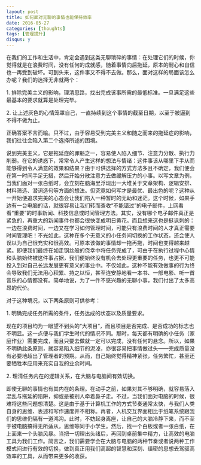 ```yaml
---
layout: post
title: 如何面对无聊的事情也能保持效率
date: 2016-05-27
categories: [thoughts]
tags: [管理提升]
disqus: y
---
```


在我们的工作和生活中，肯定会遇到这类无聊琐碎的事情：在处理它们的时候，你觉得就是在浪费时间，没有任何的成就感，随着事情向后拖延，原本的耐心和自信也一再受到破坏。可到头来，这件事又不得不去做。那么，面对这样的局面该怎么办呢？我们的选择无非就两个：

1\. 排除完美主义的影响，理清思路，找出完成该事所需的最低标准。一旦满足这些最基本的要求就算是处理完毕。

2\. 让上述灰色的心情笼罩自己，一直持续到这个事情的截至日期，以至于被逼到不得不做为止。

正确答案不言而喻。只不过，由于容易受到完美主义和随之而来的拖延症的影响，我们往往会陷入第二个选择所述的困境。

说到完美主义，它是拖延症的罪魁之一，容易使人陷入细节、注意力分散、执行力削弱。在它的诱惑下，常常令人产生这样的想法与情绪：这件事该从哪里下手从而能够得到令人满意的效果和结果？由于可供选择的方式方法多且不确定，我们便会在第一时间手足无措，然后开始分散注意力去做缓解压力的小事。以写文章为例，当我们面对一张白纸时，会立刻在脑海里浮现出一大堆关于文章架构、逻辑安排、材料筛选、潜词造句等方面的想法。但究竟如何写才是最优、最出色的呢？这种从一开始便追求完美的心态会让我们陷入一种暂时的无助和迷茫。这个时候，如果手边有一台电脑的话，就很容易让我们转而查收“不能错过”的电子邮件，上网看看“重要”的时事新闻、科技信息或时间管理方法。其实，没有哪个电子邮件真正是紧急的，再重大的新闻事件也都会很快变成明日黄花。而且想来这也是挺讽刺的：一边在浪费时间，一边又在学习如何管理时间，可能只有浪费时间的人才真正需要时间管理吧！不光如此，这种在多个无意义的小任务间切换的工作状态，还会使人误以为自己很充实和很高效。可原本该做的事情却一拖再拖，时间也变得越来越紧。即便我们最终在如走钢丝般的侥幸中将任务完成了，可由于在执行过程中心情和头脑始终被这件事占据，我们便始终没有机会去处理更重要的任务，也更不可能投入到对自己长远发展更有意义的事业中。不仅如此，这种不能有效做事的行为终会导致我们无法用心积累、持之以恒，甚至连安静地看一本书、一部电影、听一首音乐的心情都没有。简单地说，为了一件不感兴趣的无聊小事，我们付出了太多高昂的代价。

对于这种境况，以下两条原则可供参考：

1\. 明确完成任务所需的条件，任务达成的状态以及质量要求。

现在的项目均为一眼望不到头的“大项目”，而且项目是否完成、是否成功的标志也不明显。这一点便与我们学生时代的情况不同。那时，每天都有明确的小任务（家庭作业）需要完成，而且只要去做就一定可以完成，没有任何的悬念。所以，如果不明确此条原则，就容易陷入细节的泥淖，亦很容易把事情做过头——完成质量没有必要地超出了管理者的预期。从而，自己始终觉得精神紧张，任务繁忙，甚至还要牺牲本应用来充实自我的业余时间。

2\. 理清任务内在的逻辑关系，在大脑与电脑间有效切换。

即使无聊的事情也有其内在的条理。在动手之前，如果对其不够明确，就容易落入混乱与拖延的陷阱，抑或是被别人牵着鼻子走。不过，当我们面对电脑的时候，很难将这些问题想清楚。这是由于基于计算机工作的方式节奏通常太快，与我们人类自身的思维、表述和写作速度并不相称。再者，人机交互界面相比于纸笔系统跟我们的思维仍隔有一道鸿沟。此时，不妨起身离座，让自己的大脑冷静下来，而不至于被电脑搞得无所适从，思维等同于小学生。然后，找一个白板或者一张白纸，在上面来一个头脑风暴。当把一切理出头绪后，再回到桌前集中精力，让高效的电脑工具为我们工作。简言之，我们需要学会在大脑与电脑的两种节奏或者说两种工作模式间进行有效的切换，做到真正用我们高超的智慧和深刻、缜密的思想去驾驭高效率的工具，从而带来更多的收获。
